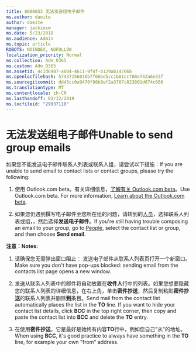 ```yaml
---
title: 8000053 无法发送组电子邮件
ms.author: daeite
author: daeite
manager: jackiesm
ms.date: 5/23/2018
ms.audience: Admin
ms.topic: article
ROBOTS: NOINDEX, NOFOLLOW
localization_priority: Normal
ms.collection: Adm_O365
ms.custom: Adm_O365
ms.assetid: 4c1d6987-a004-4611-9f4f-b129ab14706b
ms.openlocfilehash: 57437156030b7f66bd5cc1b01cc708e742a6e33f
ms.sourcegitcommit: dd43cc0a9470f98b8ef2a3787c823801d674c666
ms.translationtype: MT
ms.contentlocale: zh-CN
ms.lasthandoff: 02/12/2019
ms.locfileid: "29937118"
---
```

# <a name="unable-to-send-group-emails"></a><span data-ttu-id="36804-102">无法发送组电子邮件</span><span class="sxs-lookup"><span data-stu-id="36804-102">Unable to send group emails</span></span>

<span data-ttu-id="36804-103">如果您不能发送电子邮件联系人列表或联系人组，请尝试以下措施：</span><span class="sxs-lookup"><span data-stu-id="36804-103">If you are unable to send email to contact lists or contact groups, please try the following:</span></span>
  
1. <span data-ttu-id="36804-p101">使用 Outlook.com beta。有关详细信息，[了解有关 Outlook.com beta](https://support.office.com/article/e2261c7f-d413-4084-8f22-21282f42d8cf)。</span><span class="sxs-lookup"><span data-stu-id="36804-p101">Use Outlook.com beta. For more information, [Learn about the Outlook.com beta](https://support.office.com/article/e2261c7f-d413-4084-8f22-21282f42d8cf).</span></span>
    
2. <span data-ttu-id="36804-106">如果您仍遇到撰写电子邮件至您所在组的问题，请转到的[人员](https://outlook.live.com/people/)，选择联系人列表或组，，然后选择**发送电子邮件**。</span><span class="sxs-lookup"><span data-stu-id="36804-106">If you're still having trouble composing an email to your group, go to [People](https://outlook.live.com/people/), select the contact list or group, and then choose **Send email**.</span></span>
    
 <span data-ttu-id="36804-107">**注意：**</span><span class="sxs-lookup"><span data-stu-id="36804-107">**Notes:**</span></span>
  
1. <span data-ttu-id="36804-108">请确保您无需弹出窗口阻止： 发送电子邮件从联系人列表页打开一个新窗口。</span><span class="sxs-lookup"><span data-stu-id="36804-108">Make sure you don't have pop-ups blocked: sending email from the contacts list page opens a new window.</span></span>
    
2. <span data-ttu-id="36804-p102">发送从联系人列表中的邮件将自动放置在**收件人**行中的列表。如果您想要隐藏您的联系人列表的详细信息，在右上角，单击**密件抄送**，然后复制粘贴**密件抄送**的联系人列表并删除**到**条目。</span><span class="sxs-lookup"><span data-stu-id="36804-p102">Send mail from the contact list automatically places the list in the **TO** line. If you want to hide your contact list details, click **BCC** in the top right corner, then copy and paste the contact list into **BCC** and delete the **TO** entry.</span></span> 
    
3. <span data-ttu-id="36804-111">在使用**密件抄送**，它是最好是始终有内容**TO**行中，例如您自己"从"的地址。</span><span class="sxs-lookup"><span data-stu-id="36804-111">When using **BCC**, it's good practice to always have something in the **TO** line, for example your own "from" address.</span></span> 
    

